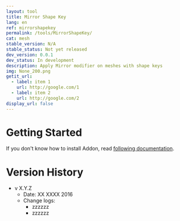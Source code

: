 ```yaml
---
layout: tool
title: Mirror Shape Key
lang: en
ref: mirrorshapekey
permalink: /tools/MirrorShapeKey/
cat: mesh
stable_version: N/A
stable_status: Not yet released
dev_version: 0.0.1
dev_status: In development
description: Apply Mirror modifier on meshes with shape keys
img: None_200.png
getit_url:
  - label: item 1
    url: http://google.com/1
  - label: item 2
    url: http://google.com/2
display_url: false
---
```


# Getting Started
If you don't know how to install Addon, read [following documentation]({{site.base_url}}/AddonInstallation/).  

# Version History
* v X.Y.Z  
  * Date: XX XXXX 2016
  * Change logs:
    * zzzzzz
	* zzzzzz
